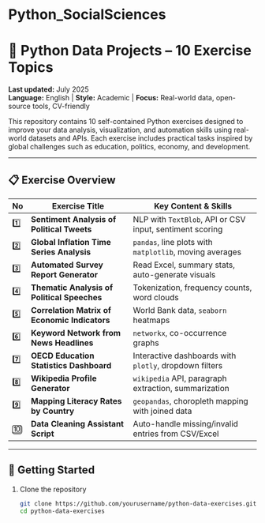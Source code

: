 # Python_SocialSciences
# 🧠 Python Data Projects – 10 Exercise Topics

**Last updated:** July 2025  
**Language:** English | **Style:** Academic | **Focus:** Real-world data, open-source tools, CV-friendly

This repository contains 10 self-contained Python exercises designed to improve your data analysis, visualization, and automation skills using real-world datasets and APIs. Each exercise includes practical tasks inspired by global challenges such as education, politics, economy, and development.

---

## 📋 Exercise Overview

| No | Exercise Title | Key Content & Skills |
|----|----------------|----------------------|
| 1️⃣ | **Sentiment Analysis of Political Tweets** | NLP with `TextBlob`, API or CSV input, sentiment scoring |
| 2️⃣ | **Global Inflation Time Series Analysis** | `pandas`, line plots with `matplotlib`, moving averages |
| 3️⃣ | **Automated Survey Report Generator** | Read Excel, summary stats, auto-generate visuals |
| 4️⃣ | **Thematic Analysis of Political Speeches** | Tokenization, frequency counts, word clouds |
| 5️⃣ | **Correlation Matrix of Economic Indicators** | World Bank data, `seaborn` heatmaps |
| 6️⃣ | **Keyword Network from News Headlines** | `networkx`, co-occurrence graphs |
| 7️⃣ | **OECD Education Statistics Dashboard** | Interactive dashboards with `plotly`, dropdown filters |
| 8️⃣ | **Wikipedia Profile Generator** | `wikipedia` API, paragraph extraction, summarization |
| 9️⃣ | **Mapping Literacy Rates by Country** | `geopandas`, choropleth mapping with joined data |
| 🔟 | **Data Cleaning Assistant Script** | Auto-handle missing/invalid entries from CSV/Excel |

---

## 🚀 Getting Started

1. Clone the repository  
   ```bash
   git clone https://github.com/yourusername/python-data-exercises.git
   cd python-data-exercises
